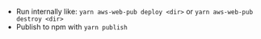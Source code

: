 - Run internally like: `yarn aws-web-pub deploy <dir>` or `yarn aws-web-pub destroy <dir>`
- Publish to npm with `yarn publish`
